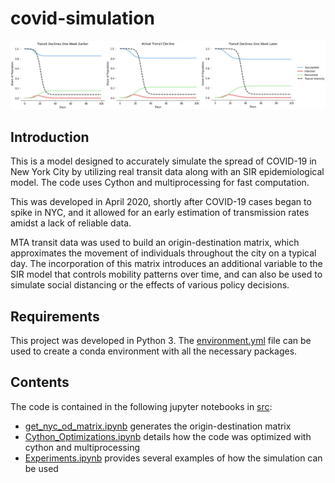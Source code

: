 # covid-simulation

<p align="left">
    <img src="figures/TransitTimingDeclinesPlots.jpg" width="1000">
</p>


## Introduction
This is a model designed to accurately simulate the spread of COVID-19 in New York City by utilizing real transit data along with an SIR epidemiological model.  The code uses Cython and multiprocessing for fast computation.

This was developed in April 2020, shortly after COVID-19 cases began to spike in NYC, and it allowed for an early estimation of transmission rates amidst a lack of reliable data.

MTA transit data was used to build an origin-destination matrix, which approximates the movement of individuals throughout the city on a typical day. The incorporation of this matrix introduces an additional variable to the SIR model that controls mobility patterns over time, and can also be used to simulate social distancing or the effects of various policy decisions. 


## Requirements
This project was developed in Python 3. The [environment.yml](https://github.com/rb2540/covid-simulation/blob/main/src/environment.yml) file can be used to create a conda environment with all the necessary packages.


## Contents
The code is contained in the following jupyter notebooks in [src](https://github.com/rb2540/covid-simulation/tree/main/src):
* [get_nyc_od_matrix.ipynb](https://github.com/rb2540/covid-simulation/blob/main/src/get_nyc_od_matrix.ipynb) generates the origin-destination matrix
* [Cython_Optimizations.ipynb](https://github.com/rb2540/covid-simulation/blob/main/src/Cython_Optimizations.ipynb) details how the code was optimized with cython and multiprocessing
* [Experiments.ipynb](https://github.com/rb2540/covid-simulation/blob/main/src/Experiments.ipynb) provides several examples of how the simulation can be used


